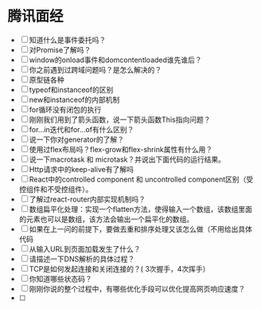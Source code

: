 # 腾讯面经

* [ ] 知道什么是事件委托吗？
* [ ] 对Promise了解吗？
* [ ] window的onload事件和domcontentloaded谁先谁后？
* [ ] 你之前遇到过跨域问题吗？是怎么解决的？
* [ ] 原型链各种
* [ ] typeof和instanceof的区别
* [ ] new和instanceof的内部机制
* [ ] for循环没有闭包的执行
* [ ] 刚刚我们用到了箭头函数，说一下箭头函数This指向问题？
* [ ] for...in迭代和for...of有什么区别？
* [ ] 说一下你对generator的了解？
* [ ] 使用过flex布局吗？flex-grow和flex-shrink属性有什么用？
* [ ] 说一下macrotask 和 microtask？并说出下面代码的运行结果。
* [ ] Http请求中的keep-alive有了解吗
* [ ] React中的controlled component 和 uncontrolled component区别（受控组件和不受控组件）。
* [ ] 了解过react-router内部实现机制吗？
* [ ] 数组扁平化处理：实现一个flatten方法，使得输入一个数组，该数组里面的元素也可以是数组，该方法会输出一个扁平化的数组。
* [ ] 如果在上一问的前提下，要做去重和排序处理又该怎么做（不用给出具体代码
* [ ] 从输入URL到页面加载发生了什么？
* [ ] 请描述一下DNS解析的具体过程？
* [ ] TCP是如何发起连接和关闭连接的？\( 3次握手，4次挥手）
* [ ] 你知道哪些状态码？
* [ ] 刚刚你说的整个过程中，有哪些优化手段可以优化提高网页响应速度？
* [ ] 
